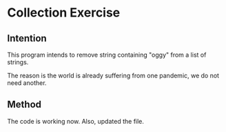 # Collection Exercise

## Intention

This program intends to remove string containing "oggy" from a list of strings.

The reason is the world is already suffering from one pandemic, we do not need another.

## Method

The code is working now.
Also, updated the file.
